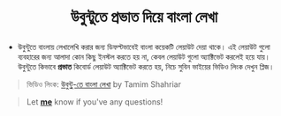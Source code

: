 <h1><p align="center">উবুন্টুতে প্রভাত দিয়ে বাংলা লেখা</p></h1>


* উবুন্টুতে বাংলায় লেখালেখি করার জন্য ডিফল্টভাবেই বাংলা কয়েকটি লেয়াউট দেয়া থাকে। এই লেয়াউট গুলো ব্যবহারের জন্য আলাদা কোন কিছু ইনস্টল করতে হয় না, কেবল লেয়াউট গুলো অ্যাক্টিভেট করলেই হয়ে যায়। উবুন্টুতে কিভাবে **প্রভাত** কিবোর্ড লেয়াউট অ্যাক্টিভেট করতে হয়, নিচে সুবিন ভাইয়ের ভিডিও লিংক দেখুন প্লিজ।


>ভিডিও লিংক: [উবুন্টু-তে বাংলা লেখা](https://www.youtube.com/watch?v=J53Mp8l-DP4&list=PLym69wpbTIIHolyIqj9O6e7XNn8YZZ7kD&index=6) by Tamim Shahriar


> Let **[me](https://www.facebook.com/shoriot)** know if you've any questions!